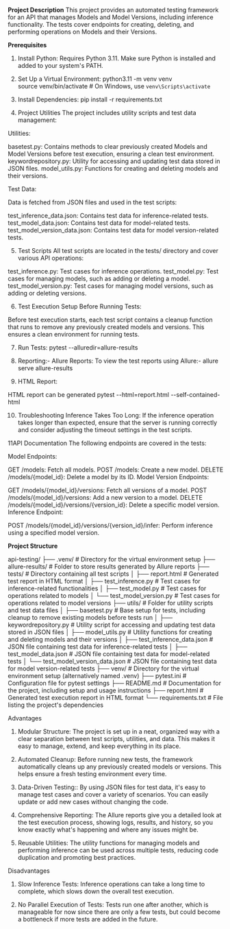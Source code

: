 **Project Description**
This project provides an automated testing framework for an API that manages Models and Model Versions, including inference functionality. The tests cover endpoints for creating, deleting, and performing operations on Models and their Versions.

**Prerequisites**
1. Install Python:
Requires Python 3.11. Make sure Python is installed and added to your system's PATH.

2. Set Up a Virtual Environment:
python3.11 -m venv venv          
source venv/bin/activate  # On Windows, use `venv\Scripts\activate`

3. Install Dependencies:
pip install -r requirements.txt

4. Project Utilities
The project includes utility scripts and test data management:

Utilities:

basetest.py: Contains methods to clear previously created Models and Model Versions before test execution, ensuring a clean test environment.
keywordrepository.py: Utility for accessing and updating test data stored in JSON files.
model_utils.py: Functions for creating and deleting models and their versions.

Test Data:

Data is fetched from JSON files and used in the test scripts:

test_inference_data.json: Contains test data for inference-related tests.
test_model_data.json: Contains test data for model-related tests.
test_model_version_data.json: Contains test data for model version-related tests.

5. Test Scripts
All test scripts are located in the tests/ directory and cover various API operations:

test_inference.py: Test cases for inference operations.
test_model.py: Test cases for managing models, such as adding or deleting a model.
test_model_version.py: Test cases for managing model versions, such as adding or deleting versions.

6. Test Execution
Setup Before Running Tests:

Before test execution starts, each test script contains a cleanup function that runs to remove any previously created models and versions. This ensures a clean environment for running tests.

7. Run Tests: pytest --alluredir=allure-results

8. Reporting:- Allure Reports:
To view the test reports using Allure:- allure serve allure-results

9. HTML Report:

HTML report can be generated
pytest --html=report.html --self-contained-html

10. Troubleshooting
Inference Takes Too Long:
If the inference operation takes longer than expected, ensure that the server is running correctly and consider adjusting the timeout settings in the test scripts.

11API Documentation
The following endpoints are covered in the tests:

Model Endpoints:

GET /models: Fetch all models.
POST /models: Create a new model.
DELETE /models/{model_id}: Delete a model by its ID.
Model Version Endpoints:

GET /models/{model_id}/versions: Fetch all versions of a model.
POST /models/{model_id}/versions: Add a new version to a model.
DELETE /models/{model_id}/versions/{version_id}: Delete a specific model version.
Inference Endpoint:

POST /models/{model_id}/versions/{version_id}/infer: Perform inference using a specified model version.
   

**Project Structure**


api-testing/
├── .venv/                              # Directory for the virtual environment setup
├── allure-results/                     # Folder to store results generated by Allure reports
├── tests/                              # Directory containing all test scripts
│   ├── report.html                     # Generated test report in HTML format
│   ├── test_inference.py               # Test cases for inference-related functionalities
│   ├── test_model.py                   # Test cases for operations related to models
│   └── test_model_version.py           # Test cases for operations related to model versions
├── utils/                              # Folder for utility scripts and test data files
│   ├── basetest.py                     # Base setup for tests, including cleanup to remove existing models before tests run
│   ├── keywordrepository.py            # Utility script for accessing and updating test data stored in JSON files
│   ├── model_utils.py                  # Utility functions for creating and deleting models and their versions
│   ├── test_inference_data.json        # JSON file containing test data for inference-related tests
│   ├── test_model_data.json            # JSON file containing test data for model-related tests
│   └── test_model_version_data.json    # JSON file containing test data for model version-related tests
├── venv/                               # Directory for the virtual environment setup (alternatively named .venv)
├── pytest.ini                          # Configuration file for pytest settings
├── README.md                           # Documentation for the project, including setup and usage instructions
├── report.html                         # Generated test execution report in HTML format
└── requirements.txt                    # File listing the project's dependencies


Advantages
1. Modular Structure: The project is set up in a neat, organized way with a clear separation between test scripts, utilities, and data. This makes it easy to manage, extend, and keep everything in its place.

2. Automated Cleanup: Before running new tests, the framework automatically cleans up any previously created models or versions. This helps ensure a fresh testing environment every time.

3. Data-Driven Testing:: By using JSON files for test data, it's easy to manage test cases and cover a variety of scenarios. You can easily update or add new cases without changing the code.

4. Comprehensive Reporting: The Allure reports give you a detailed look at the test execution process, showing logs, results, and history, so you know exactly what's happening and where any issues might be.

5. Reusable Utilities: The utility functions for managing models and performing inference can be used across multiple tests, reducing code duplication and promoting best practices.

Disadvantages
1. Slow Inference Tests: Inference operations can take a long time to complete, which slows down the overall test execution.

2. No Parallel Execution of Tests: Tests run one after another, which is manageable for now since there are only a few tests, but could become a bottleneck if more tests are added in the future.
